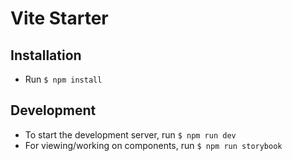 # Vite Starter

## Installation

- Run `$ npm install`

## Development

- To start the development server, run `$ npm run dev`
- For viewing/working on components, run `$ npm run storybook`
